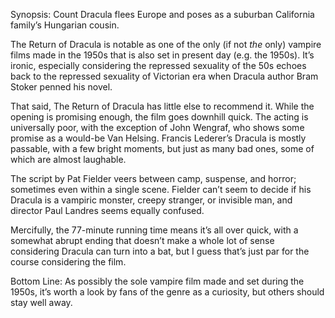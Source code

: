 Synopsis: Count Dracula flees Europe and poses as a suburban California family’s Hungarian cousin.

The Return of Dracula is notable as one of the only (if not <em>the</em> only) vampire films made in the 1950s that is also set in present day (e.g. the 1950s). It’s ironic, especially considering the repressed sexuality of the 50s echoes back to the repressed sexuality of Victorian era when Dracula author Bram Stoker penned his novel.

That said, The Return of Dracula has little else to recommend it.  While the opening is promising enough, the film goes downhill quick.  The acting is universally poor, with the exception of John Wengraf, who shows some promise as a would-be Van Helsing.  Francis Lederer’s Dracula is mostly passable, with a few bright moments, but just as many bad ones, some of which are almost laughable.

The script by Pat Fielder veers between camp, suspense, and horror; sometimes even within a single scene.  Fielder can’t seem to decide if his Dracula is a vampiric monster, creepy stranger, or invisible man, and director Paul Landres seems equally confused.

Mercifully, the 77-minute running time means it’s all over quick, with a somewhat abrupt ending that doesn’t make a whole lot of sense considering Dracula can turn into a bat, but I guess that’s just par for the course considering the film.

Bottom Line: As possibly the sole vampire film made and set during the 1950s, it’s worth a look by fans of the genre as a curiosity, but others should stay well away.
